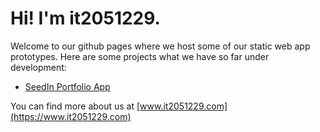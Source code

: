 # Hi! I'm it2051229.

Welcome to our github pages where we host some of our static web app prototypes. Here are some projects what we have so far under development:
  - [SeedIn Portfolio App](https://it2051229.github.io/seedin/)

You can find more about us at [www.it2051229.com](https://www.it2051229.com)
